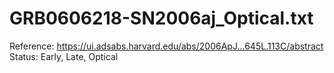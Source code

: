 # GRB0606218-SN2006aj_Optical.txt

Reference: https://ui.adsabs.harvard.edu/abs/2006ApJ...645L.113C/abstract
Status: Early, Late, Optical